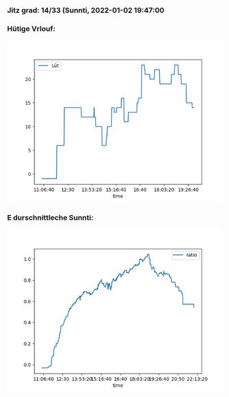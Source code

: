 ### Jitz grad: 14/33 (Sunnti, 2022-01-02 19:47:00

### Hütige Vrlouf:
![Graph](Today.png)

### E durschnittleche Sunnti:
![Graph](Sunnti.png)
